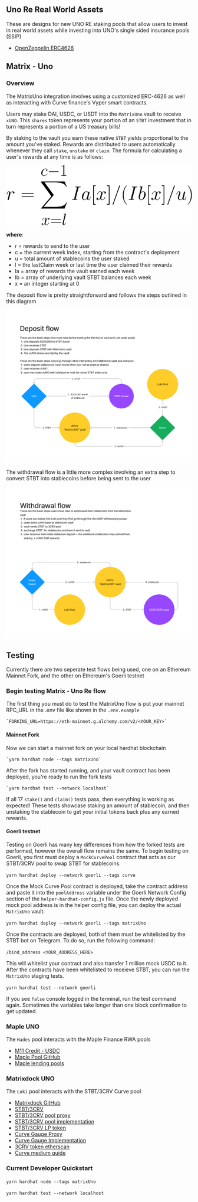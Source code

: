## Uno Re Real World Assets

These are designs for new UNO RE staking pools that allow users to invest in real world assets while investing into UNO's single sided insurance pools (SSIP)

- [OpenZeppelin ERC4626](https://github.com/OpenZeppelin/openzeppelin-contracts/blob/master/contracts/token/ERC20/extensions/ERC4626.sol)

## Matrix - Uno

### Overview

The MatrixUno integration involves using a customized ERC-4626 as well as interacting with Curve finance's Vyper smart contracts.

Users may stake DAI, USDC, or USDT into the `MatrixUno` vault to receive `xUNO`. This `shares` token represents your portion of an `STBT` investment that in turn represents a portion of a US treasury bills!

By staking to the vault you earn these native `STBT` yields proportional to the amount you've staked. Rewards are distributed to users automatically whenever they call `stake`, `unstake` or `claim`. The formula for calculating a user's rewards at any time is as follows:

![](images/formula.svg)

**where**:

- r = rewards to send to the user
- c = the current week index, starting from the contract's deployment
- u = total amount of stablecoins the user staked
- l = the lastClaim week or last time the user claimed their rewards
- Ia = array of rewards the vault earned each week
- Ib = array of underlying vault STBT balances each week
- x = an integer starting at 0

The deposit flow is pretty straightforward and follows the steps outlined in this diagram

![](images/deposit_diagram.png)

The withdrawal flow is a little more complex involving an extra step to convert STBT into stablecoins before being sent to the user

![](images/withdrawal_diagram.png)

## Testing

Currently there are two seperate test flows being used, one on an Ethereum Mainnet Fork, and the other on Ethereum's Goerli testnet

### Begin testing Matrix - Uno Re flow

The first thing you must do to test the MatrixUno flow is put your mainnet RPC_URL in the .env file like shown in the `.env.example`

    `FORKING_URL=https://eth-mainnet.g.alchemy.com/v2/<YOUR_KEY>`

#### Mainnet Fork

Now we can start a mainnet fork on your local hardhat blockchain

    `yarn hardhat node --tags matrixUno`

After the fork has started running, and your vault contract has been deployed, you're ready to run the fork tests

    `yarn hardhat test --network localhost`

If all 17 `stake()` and `claim()` tests pass, then everything is working as expected! These tests showcase staking an amount of stablecoin,
and then unstaking the stablecoin to get your initial tokens back plus any earned rewards.

#### Goerli testnet

Testing on Goerli has many key differences from how the forked tests are performed, however the overall flow remains the same. To begin testing on Goerli, you first must deploy a `MockCurvePool` contract that acts as our STBT/3CRV pool to swap STBT for stablecoins.

`yarn hardhat deploy --network goerli --tags curve`

Once the Mock Curve Pool contract is deployed, take the contract address and paste it into the `poolAddress` variable under the Goerli Network Config section of the `helper-hardhat-config.js` file. Once the newly deployed mock pool address is in the helper config file, you can deploy the actual `MatrixUno` vault.

`yarn hardhat deploy --network goerli --tags matrixUno`

Once the contracts are deployed, both of them must be whitelisted by the STBT bot on Telegram. To do so, run the following command:

`/bind_address <YOUR_ADDRESS_HERE>`

This will whitelist your contract and also transfer 1 million mock USDC to it. After the contracts have been whitelisted to receieve STBT, you can run the `MatrixUno` staging tests.

`yarn hardhat test --network goerli`

If you see `false` console logged in the terminal, run the test command again. Sometimes the variables take longer than one block confirmation to get updated.

### Maple UNO

The `Hades` pool interacts with the Maple Finance RWA pools

- [M11 Credit - USDC](https://app.maple.finance/#/v2/lend/pool/0xd3cd37a7299b963bbc69592e5ba933388f70dc88)
- [Maple Pool GitHub](https://github.com/maple-labs/pool-v2)
- [Maple lending pools](https://app.maple.finance/#/v2/lend)

### Matrixdock UNO

The `Loki` pool interacts with the STBT/3CRV Curve pool

- [Matrixdock GitHub](https://github.com/Matrixdock-STBT/STBT-contracts)
- [STBT/3CRV](https://curve.fi/#/ethereum/pools/factory-v2-279/deposit)
- [STBT/3CRV pool proxy](https://etherscan.io/address/0x892D701d94a43bDBCB5eA28891DaCA2Fa22A690b#code)
- [STBT/3CRV pool implementation](https://etherscan.io/address/0x55aa9bf126bcabf0bdc17fa9e39ec9239e1ce7a9#code)
- [STBT/3CRV LP token](https://etherscan.io/token/0x892d701d94a43bdbcb5ea28891daca2fa22a690b?a=0x4b6911e1ae9519640d417ace509b9928d2f8377b)
- [Curve Gauge Proxy](https://etherscan.io/address/0x4b6911e1ae9519640d417ace509b9928d2f8377b#code)
- [Curve Gauge Implementation](https://etherscan.io/address/0x5ae854b098727a9f1603a1e21c50d52dc834d846#code)
- [3CRV token etherscan](https://etherscan.io/token/0x6c3f90f043a72fa612cbac8115ee7e52bde6e490)
- [Curve medium guide](https://betterprogramming.pub/how-to-integrate-the-curve-fi-protocol-into-your-defi-protocol-e1d4c43f716d)

### Current Developer Quickstart

`yarn hardhat node --tags matrixUno`

`yarn hardhat test --network localhost`
